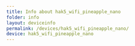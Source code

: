 ```yaml
---
title: Info about hak5_wifi_pineapple_nano
folder: info
layout: deviceinfo
permalink: /devices/hak5_wifi_pineapple_nano/
device: hak5_wifi_pineapple_nano
---
```

